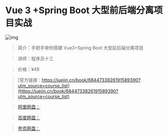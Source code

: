 # Vue 3 +Spring Boot 大型前后端分离项目实战

![img](../../assets/846a05b0253c458fb3f1a0cd6568b8e5~tplv-k3u1fbpfcp-no-mark:280:280:200:280.png)

> 简介：手把手带你搭建 Vue3+Spring Boot 大型前后端分离项目

> 讲师：程序员十三

> 价格：¥49

> [官方链接：https://juejin.cn/book/6844733826191589390?utm_source=course_list](https://juejin.cn/book/6844733826191589390?utm_source=course_list)

> [阿里网盘：]()

> [百度网盘：]()

> [夸克网盘：]()
